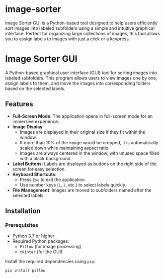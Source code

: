 # image-sorter
Image Sorter GUI is a Python-based tool designed to help users efficiently sort images into labeled subfolders using a simple and intuitive graphical interface. Perfect for organizing large collections of images, this tool allows you to assign labels to images with just a click or a keypress.

# Image Sorter GUI

A Python-based graphical user interface (GUI) tool for sorting images into labeled subfolders. This program allows users to view images one by one, assign labels to them, and move the images into corresponding folders based on the selected labels.

## Features

- **Full-Screen Mode**: The application opens in full-screen mode for an immersive experience.
- **Image Display**:
  - Images are displayed in their original size if they fit within the window.
  - If more than 10% of the image would be cropped, it is automatically scaled down while maintaining aspect ratio.
  - Images are always centered in the window, with unused space filled with a black background.
- **Label Buttons**: Labels are displayed as buttons on the right side of the screen for easy selection.
- **Keyboard Shortcuts**:
  - Press `Esc` to exit the application.
  - Use number keys (`1`, `2`, etc.) to select labels quickly.
- **File Management**: Images are moved to subfolders named after the selected labels.

## Installation

### Prerequisites

- Python 3.7 or higher
- Required Python packages:
  - `Pillow` (for image processing)
  - `tkinter` (for the GUI)

Install the required dependencies using `pip`:

```bash
pip install pillow
